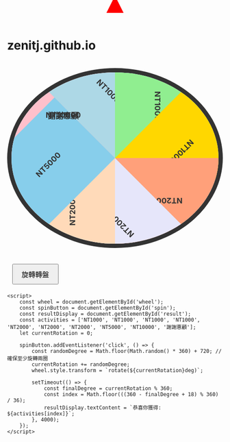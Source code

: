 # zenitj.github.io  
<!DOCTYPE html>
<html lang="zh-TW">
<head>  
    <meta charset="UTF-8">
    <meta name="viewport" content="width=device-width, initial-scale=1.0">
    <title>轉盤小遊戲</title>
    <style>  
        body {  
            display: flex;
            flex-direction: column;
            align-items: center;
            justify-content: center;
            height: 100vh;
            background-color: #f0f0f0;  
        }
        .wheel-container {  
            position: relative;
        }
        #wheel {  
            width: 400px;
            height: 400px;
            border-radius: 50%;
            border: 10px solid #333;
            position: relative;
            overflow: hidden;
            transition: transform 4s cubic-bezier(0.17, 0.67, 0.83, 0.67);
        }
        .slice {
            position: absolute;
            width: 50%;
            height: 50%;
            display: flex;
            align-items: center;
            justify-content: center;
            font-weight: bold;
            color: #333;
            font-size: 18px;
            transform-origin: 100% 100%;
        }
        .slice:nth-child(1) { background-color: #FFC0CB; transform: rotate(0deg); }
        .slice:nth-child(2) { background-color: #ADD8E6; transform: rotate(45deg); }
        .slice:nth-child(3) { background-color: #90EE90; transform: rotate(90deg); }
        .slice:nth-child(4) { background-color: #FFD700; transform: rotate(135deg); }
        .slice:nth-child(5) { background-color: #FFA07A; transform: rotate(180deg); }
        .slice:nth-child(6) { background-color: #E6E6FA; transform: rotate(225deg); }
        .slice:nth-child(7) { background-color: #FFDAB9; transform: rotate(270deg); }
        .slice:nth-child(8) { background-color: #87CEEB; transform: rotate(315deg); }
        .pointer {
            position: absolute;
            top: -10px;
            left: 50%;
            width: 0;
            height: 0;
            border-left: 20px solid transparent;
            border-right: 20px solid transparent;
            border-bottom: 40px solid red;
            transform: translateX(-50%);
        }
        #spin {
            margin-top: 20px;
            padding: 10px 20px;
            font-size: 16px;
            cursor: pointer;
        }
        #result {
            margin-top: 20px;
            font-size: 20px;
            font-weight: bold;
        }
    </style>
</head>
<body>
    <div class="wheel-container">
        <div class="pointer"></div>
        <div id="wheel">
            <div class="slice">NT1000</div>
            <div class="slice">NT1000</div>
            <div class="slice">NT1000</div>
            <div class="slice">NT1000</div>
            <div class="slice">NT2000</div>
            <div class="slice">NT2000</div>
            <div class="slice">NT2000</div>
            <div class="slice">NT5000</div>
            <div class="slice">NT10000</div>
            <div class="slice">謝謝惠顧</div>
        </div>  
    </div>  
    <button id="spin">旋轉轉盤</button>
    <div id="result"></div>

    <script>
        const wheel = document.getElementById('wheel');
        const spinButton = document.getElementById('spin');
        const resultDisplay = document.getElementById('result');
        const activities = ['NT1000', 'NT1000', 'NT1000', 'NT1000', 'NT2000', 'NT2000', 'NT2000', 'NT5000', 'NT10000', '謝謝惠顧'];
        let currentRotation = 0;

        spinButton.addEventListener('click', () => {
            const randomDegree = Math.floor(Math.random() * 360) + 720; // 確保至少旋轉兩圈
            currentRotation += randomDegree;
            wheel.style.transform = `rotate(${currentRotation}deg)`;
            
            setTimeout(() => {
                const finalDegree = currentRotation % 360;
                const index = Math.floor(((360 - finalDegree + 18) % 360) / 36);
                resultDisplay.textContent = `恭喜你獲得: ${activities[index]}`;
            }, 4000);
        });
    </script>
</body>  
</html>  

